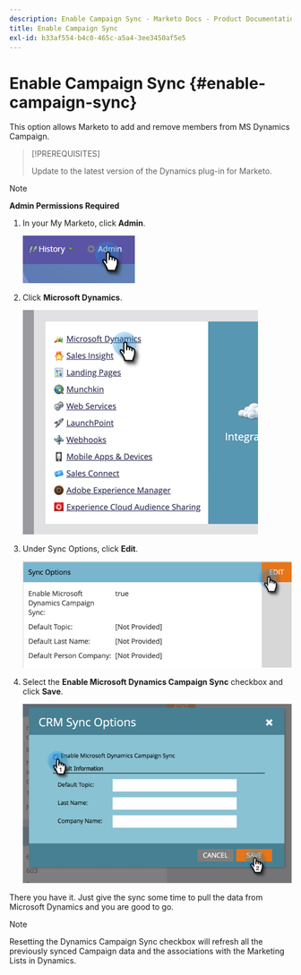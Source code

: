 ```yaml
---
description: Enable Campaign Sync - Marketo Docs - Product Documentation
title: Enable Campaign Sync
exl-id: b33af554-b4c0-465c-a5a4-3ee3450af5e5
---
```

# Enable Campaign Sync {#enable-campaign-sync}

This option allows Marketo to add and remove members from MS Dynamics Campaign.

>[!PREREQUISITES]
>
>Update to the latest version of the Dynamics plug-in for Marketo.

>[!NOTE]
>
>**Admin Permissions Required**

1. In your My Marketo, click **Admin**.

   ![](assets/enable-campaign-sync-1.png)

1. Click **Microsoft Dynamics**.

   ![](assets/enable-campaign-sync-2.png)

1. Under Sync Options, click **Edit**.

   ![](assets/enable-campaign-sync-3.png)

1. Select the **Enable Microsoft Dynamics Campaign Sync** checkbox and click **Save**.

   ![](assets/enable-campaign-sync-4.png)

There you have it. Just give the sync some time to pull the data from Microsoft Dynamics and you are good to go.

>[!NOTE]
>
>Resetting the Dynamics Campaign Sync checkbox will refresh all the previously synced Campaign data and the associations with the Marketing Lists in Dynamics.
